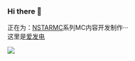 ### Hi there 👋

正在为：[NSTARMC](https://github.com/nstarmc)系列MC内容开发制作···  
这里是[爱发电](https://afdian.net/a/xiaoyululu)

<img  src="https://github-readme-stats.vercel.app/api?username=luluxiaoyu&show_icons=true" />
